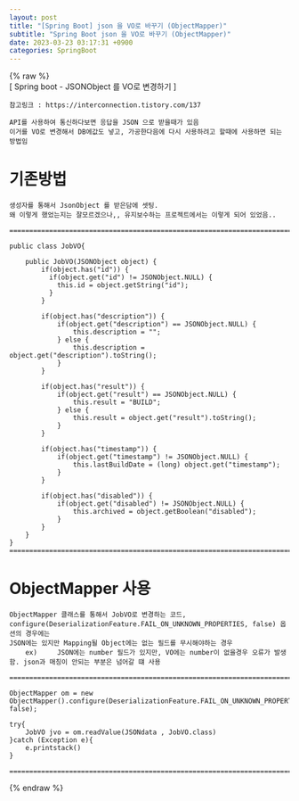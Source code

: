 ```yaml
---  
layout: post  
title: "[Spring Boot] json 을 VO로 바꾸기 (ObjectMapper)"  
subtitle: "Spring Boot json 을 VO로 바꾸기 (ObjectMapper)"  
date: 2023-03-23 03:17:31 +0900  
categories: SpringBoot  
---  
```

{% raw %}  
[ Spring boot - JSONObject 를 VO로 변경하기 ]  
  
	참고링크 : https://interconnection.tistory.com/137  
  
	API를 사용하여 통신하다보면 응답을 JSON 으로 받을때가 있음  
	이거를 VO로 변경해서 DB에값도 넣고, 가공한다음에 다시 사용하려고 할때에 사용하면 되는 방법임  
  
# 기존방법  
	생성자를 통해서 JsonObject 를 받은담에 셋팅.  
	왜 이렇게 했었는지는 잘모르겠으나,, 유지보수하는 프로젝트에서는 이렇게 되어 있었음..  
  
	=================================================================================================================  
  
	public class JobVO{  
  
		public JobVO(JSONObject object) {  
			if(object.has("id")) {  
			  if(object.get("id") != JSONObject.NULL) {  
				this.id = object.getString("id");  
			  }  
			}  
  
			if(object.has("description")) {  
				if(object.get("description") == JSONObject.NULL) {  
					this.description = "";  
				} else {  
					this.description = object.get("description").toString();  
				}  
			}  
  
			if(object.has("result")) {  
				if(object.get("result") == JSONObject.NULL) {  
					this.result = "BUILD";  
				} else {  
					this.result = object.get("result").toString();  
				}  
			}  
  
			if(object.has("timestamp")) {  
				if(object.get("timestamp") != JSONObject.NULL) {  
					this.lastBuildDate = (long) object.get("timestamp");  
				}  
			}  
  
			if(object.has("disabled")) {  
				if(object.get("disabled") != JSONObject.NULL) {  
					this.archived = object.getBoolean("disabled");  
				}  
			}  
		}  
	}  
	=================================================================================================================  
  
# ObjectMapper 사용  
  
	ObjectMapper 클래스를 통해서 JobVO로 변경하는 코드,  
	configure(DeserializationFeature.FAIL_ON_UNKNOWN_PROPERTIES, false) 옵션의 경우에는  
	JSON에는 있지만 Mapping될 Object에는 없는 필드를 무시해야하는 경우  
		ex) 	JSON에는 number 필드가 있지만, VO에는 number이 없을경우 오류가 발생함. json과 매칭이 안되는 부분은 넘어갈 떄 사용  
  
	=================================================================================================================  
  
	ObjectMapper om = new ObjectMapper().configure(DeserializationFeature.FAIL_ON_UNKNOWN_PROPERTIES, false);  
  
	try{  
		JobVO jvo = om.readValue(JSONdata , JobVO.class)  
	}catch (Exception e){  
		e.printstack()  
	}  
  
	=================================================================================================================  
{% endraw %}